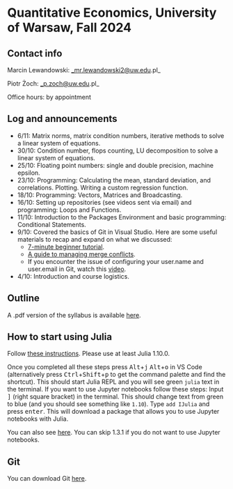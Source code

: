 # Quantitative Economics, University of Warsaw, Fall 2024 
## Contact info
Marcin Lewandowski: _mr.lewandowski2@uw.edu.pl_

Piotr Żoch: _p.zoch@uw.edu.pl_

Office hours: by appointment

## Log and announcements 


+ 6/11: Matrix norms, matrix condition numbers, iterative methods to solve a linear system of equations. 
+ 30/10: Condition number, flops counting, LU decomposition to solve a linear system of equations.
+ 25/10: Floating point numbers: single and double precision, machine epsilon.
+ 23/10: Programming: Calculating the mean, standard deviation, and correlations. Plotting. Writing a custom regression function.
+ 18/10: Programming: Vectors, Matrices and Broadcasting.
+ 16/10: Setting up repositories (see videos sent via email) and programming: Loops and Functions.
+ 11/10: Introduction to the Packages Environment and basic programming: Conditional Statements.
+ 9/10: Covered the basics of Git in Visual Studio. Here are some useful materials to recap and expand on what we discussed:
   - [7-minute beginner tutorial](https://www.youtube.com/watch?v=i_23KUAEtUM ).
   - [A guide to managing merge conflicts](https://www.youtube.com/watch?v=HosPml1qkrg&list=PLj6YeMhvp2S7abEHqkUPRkCSt4N2wpTwD&index=7).
   - If you encounter the issue of configuring your user.name and user.email in Git, watch this [video](https://www.youtube.com/watch?v=RT-1Zywrse8). 
+ 4/10: Introduction and course logistics. 



## Outline 
A .pdf version of the syllabus is available [here](https://github.com/pzoch/QEcon2024/blob/main/syllabus_quant_website.pdf).


## How to start using Julia
Follow [these instructions](https://code.visualstudio.com/docs/languages/julia). Please use at least Julia 1.10.0.

Once you completed all these steps press <kbd>Alt</kbd>+<kbd>j</kbd> <kbd>Alt</kbd>+<kbd>o</kbd> in VS Code (alternatively press <kbd>Ctrl</kbd>+<kbd>Shift</kbd>+<kbd>p</kbd> to get the command palette and find the shortcut). This should start Julia REPL and you will see green `julia` text in the terminal. If you want to use Jupyter notebooks follow these steps: Input <kbd>]</kbd> (right square bracket) in the terminal. This should change text from green to blue (and you should see something like `1.10`). Type `add IJulia` and press <kbd>enter</kbd>. This will download a package that allows you to use Jupyter notebooks with Julia.

You can also see [here](https://julia.quantecon.org/getting_started_julia/getting_started.html). You can skip 1.3.1 if you do not want to use Jupyter notebooks. 

## Git 
You can download Git [here](https://git-scm.com/downloads/win).